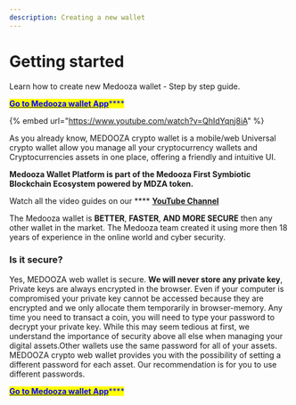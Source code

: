 ```yaml
---
description: Creating a new wallet
---
```


# Getting started

Learn how to create new Medooza wallet - Step by step guide.

[<mark style="color:blue;">**Go to Medooza wallet App**</mark>](https://wallet.medooza.network)<mark style="color:blue;">****</mark>

{% embed url="https://www.youtube.com/watch?v=QhIdYqnj8iA" %}

As you already know, MEDOOZA crypto wallet is a mobile/web Universal crypto wallet allow you manage all your cryptocurrency wallets and Cryptocurrencies assets in one place, offering a friendly and intuitive UI.

**Medooza Wallet Platform is part of the Medooza First Symbiotic Blockchain Ecosystem powered by MDZA token.**

Watch all the video guides on our **** [**YouTube Channel**](https://www.youtube.com/channel/UCCeAgc7FdqzDj0ihAKheKUg)

The Medooza wallet is **BETTER**, **FASTER**, **AND MORE SECURE** then any other wallet in the market. The Medooza team created it using more then 18 years of experience in the online world and cyber security.

### Is it secure?

Yes, MEDOOZA web wallet is secure. **We will never store any private key**, Private keys are always encrypted in the browser. Even if your computer is compromised your private key cannot be accessed because they are encrypted and we only allocate them temporarily in browser-memory. Any time you need to transact a coin, you will need to type your password to decrypt your private key. While this may seem tedious at first, we understand the importance of security above all else when managing your digital assets.Other wallets use the same password for all of your assets. MEDOOZA crypto web wallet provides you with the possibility of setting a different password for each asset. Our recommendation is for you to use different passwords.

[<mark style="color:blue;">**Go to Medooza wallet App**</mark>](https://wallet.medooza.network)<mark style="color:blue;">****</mark>
